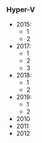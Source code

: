 ### Hyper-V

- 2015:
    - 1
    - 2
- 2017:
    - 1
    - 2
    - 3
- 2018:
    - 1
    - 2
- 2019:
    - 1
    - 2   
- 2010
- 2011
- 2012
